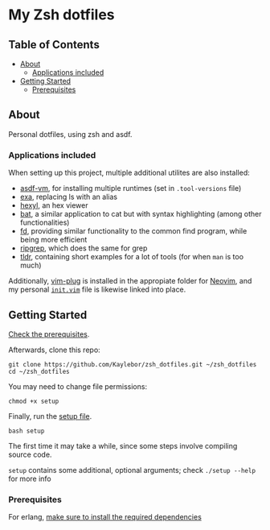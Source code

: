 # My Zsh dotfiles

## Table of Contents

- [About](#about)
    - [Applications included](#apps)
- [Getting Started](#getting_started)
    - [Prerequisites](#prerequisites)

## About <a name = "about"></a>

Personal dotfiles, using zsh and asdf.

### Applications included <a name = "apps"></a>

When setting up this project, multiple additional utilites are also installed:
- [asdf-vm](https://github.com/asdf-vm/asdf), for installing multiple runtimes (set in `.tool-versions` file)
- [exa](https://github.com/ogham/exa), replacing ls with an alias
- [hexyl](https://github.com/sharkdp/hexyl), an hex viewer
- [bat](https://github.com/sharkdp/bat), a similar application to cat but with syntax highlighting (among other functionalities)
- [fd](https://github.com/sharkdp/fd), providing similar functionality to the common find program, while being more efficient
- [ripgrep](https://github.com/BurntSushi/ripgrep), which does the same for grep
- [tldr](https://github.com/tldr-pages/tldr), containing short examples for a lot of tools (for when `man` is too much)

Additionally, [vim-plug](https://github.com/junegunn/vim-plug) is installed in the appropiate folder for [Neovim](https://github.com/neovim/neovim), and my personal [`init.vim`](init.vim) file is likewise linked into place.

## Getting Started <a name = "getting_started"></a>

[Check the prerequisites](#prerequisites).

Afterwards, clone this repo:

```
git clone https://github.com/Kaylebor/zsh_dotfiles.git ~/zsh_dotfiles
cd ~/zsh_dotfiles
```

You may need to change file permissions:
```
chmod +x setup
```

Finally, run the [setup file](setup).
```
bash setup
```

The first time it may take a while, since some steps involve compiling source code.

`setup` contains some additional, optional arguments; check `./setup --help` for more info

### Prerequisites <a name = "prerequisites"></a>

For erlang, [make sure to install the required dependencies](https://github.com/asdf-vm/asdf-erlang#before-asdf-install)
